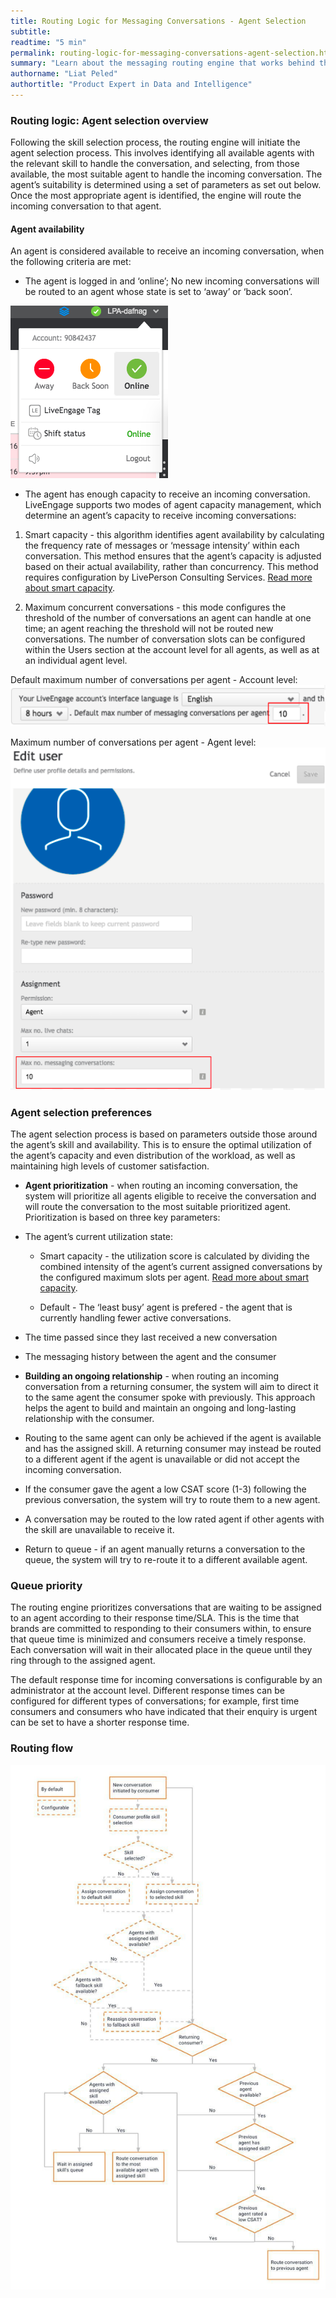 ```yaml
---
title: Routing Logic for Messaging Conversations - Agent Selection
subtitle:
readtime: "5 min"
permalink: routing-logic-for-messaging-conversations-agent-selection.html
summary: "Learn about the messaging routing engine that works behind the scenes to select the agent that will handle an incoming conversation."
authorname: "Liat Peled"
authortitle: "Product Expert in Data and Intelligence"
---
```



### Routing logic: Agent selection overview

Following the skill selection process, the routing engine will initiate the agent selection process. This involves identifying all available agents with the relevant skill to handle the conversation, and selecting, from those available, the most suitable agent to handle the incoming conversation. The agent’s suitability is determined using a set of parameters as set out below. Once the most appropriate agent is identified, the engine will route the incoming conversation to that agent.

#### Agent availability

An agent is considered available to receive an incoming conversation, when the following criteria are met:

* The agent is logged in and ‘online’; No new incoming conversations will be routed to an agent whose state is set to ‘away’ or ‘back soon’.

![status setting](img/online-status-setting.png)

* The agent has enough capacity to receive an incoming conversation.
LiveEngage supports two modes of agent capacity management, which determine an agent’s capacity to receive incoming conversations:

 1. Smart capacity - this algorithm identifies agent availability by calculating the frequency rate of messages or ‘message intensity’ within each conversation. This method ensures that the agent’s capacity is adjusted based on their actual availability, rather than concurrency. This method requires configuration by LivePerson Consulting Services. [Read more about smart capacity](https://s3-eu-west-1.amazonaws.com/ce-sr/CA/Messaging/Smart+capacity.pdf).

 2. Maximum concurrent conversations - this mode configures the threshold of the number of conversations an agent can handle at one time; an agent reaching the threshold will not be routed new conversations. The number of conversation slots can be configured within the Users section at the account level for all agents, as well as at an individual agent level.

Default maximum number of conversations per agent - Account level:
![account settings for conversations](img/settings-number-conversations.png)

Maximum number of conversations per agent - Agent level:
![account settings for conversations agent level](img/conversations-agent-level.png)

### Agent selection preferences

The agent selection process is based on parameters outside those around the agent’s skill and availability. This is to ensure the optimal utilization of the agent’s capacity and even distribution of the workload, as well as maintaining high levels of customer satisfaction.

* **Agent prioritization** - when routing an incoming conversation, the system will prioritize all agents eligible to receive the conversation and will route the conversation to the most suitable prioritized agent. Prioritization is based on three key parameters:

 * The agent’s current utilization state:

   * Smart capacity - the utilization score is calculated by dividing the combined intensity of the agent’s current assigned conversations by the configured maximum slots per agent. [Read more about smart capacity](https://s3-eu-west-1.amazonaws.com/ce-sr/CA/Messaging/Smart+capacity.pdf).

   * Default - The ‘least busy’ agent is prefered - the agent that is currently handling fewer active conversations.

 * The time passed since they last received a new conversation

 * The messaging history between the agent and the consumer

* **Building an ongoing relationship** - when routing an incoming conversation from a returning consumer, the system will aim to direct it to the same agent the consumer spoke with previously. This approach helps the agent to build and maintain an ongoing and long-lasting relationship with the consumer.

 * Routing to the same agent can only be achieved if the agent is available and has the assigned skill. A returning consumer may instead be routed to a different agent if the agent is unavailable or did not accept the incoming conversation.

 * If the consumer gave the agent a low CSAT score (1-3) following the previous conversation, the system will try to route them to a new agent.
* A conversation may be routed to the low rated agent if other agents with the skill are unavailable to receive it.

* Return to queue - if an agent manually returns a conversation to the queue, the system will try to re-route it to a different available agent.

### Queue priority

The routing engine prioritizes conversations that are waiting to be assigned to an agent according to their response time/SLA. This is the time that brands are committed to responding to their consumers within, to ensure that queue time is minimized and consumers receive a timely response. Each conversation will wait in their allocated place in the queue until they ring through to the assigned agent.

The default response time for incoming conversations is configurable by an administrator at the account level. Different response times can be configured for different types of conversations; for example, first time consumers and consumers who have indicated that their enquiry is urgent can be set to have a shorter response time.

### Routing flow

![routing flow](img/routing-flow.jpg)
